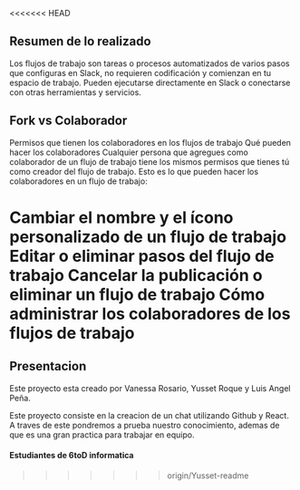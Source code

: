 <<<<<<< HEAD

## Resumen de lo realizado

Los flujos de trabajo son tareas o procesos automatizados de varios pasos que configuras en Slack, no requieren codificación y comienzan en tu espacio de trabajo. Pueden ejecutarse directamente en Slack o conectarse con otras herramientas y servicios.

## Fork vs Colaborador
Permisos que tienen los colaboradores en los flujos de trabajo
Qué pueden hacer los colaboradores
Cualquier persona que agregues como colaborador de un flujo de trabajo tiene los mismos permisos que tienes tú como creador del flujo de trabajo. Esto es lo que pueden hacer los colaboradores en un flujo de trabajo:

Cambiar el nombre y el ícono personalizado de un flujo de trabajo
Editar o eliminar pasos del flujo de trabajo
Cancelar la publicación o eliminar un flujo de trabajo
Cómo administrar los colaboradores de los flujos de trabajo
=======
## Presentacion 
Este proyecto esta creado por Vanessa Rosario, Yusset Roque y Luis Angel Peña.

Este proyecto consiste en la creacion de un chat utilizando Github y React. A traves de este pondremos a prueba nuestro conocimiento, ademas de que es una gran practica para trabajar en equipo. 
#### Estudiantes de 6toD informatica 
>>>>>>> origin/Yusset-readme
